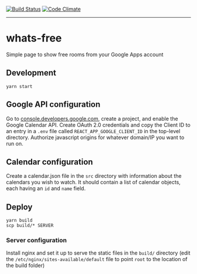 [![Build Status](https://travis-ci.org/dpca/whats-free.svg?branch=master)](https://travis-ci.org/dpca/whats-free)
[![Code Climate](https://codeclimate.com/github/dpca/whats-free/badges/gpa.svg)](https://codeclimate.com/github/dpca/whats-free)

* * *

# whats-free

Simple page to show free rooms from your Google Apps account

## Development

```
yarn start
```

## Google API configuration

Go to [console.developers.google.com](console.developers.google.com), create a
project, and enable the Google Calendar API. Create OAuth 2.0 credentials and
copy the Client ID to an entry in a `.env` file called
`REACT_APP_GOOGLE_CLIENT_ID` in the top-level directory. Authorize javascript
origins for whatever domain/IP you want to run on.

## Calendar configuration

Create a calendar.json file in the `src` directory with information about the
calendars you wish to watch. It should contain a list of calendar objects, each
having an `id` and `name` field.

## Deploy

```
yarn build
scp build/* SERVER
```

### Server configuration

Install nginx and set it up to serve the static files in the `build/`
directory (edit the `/etc/nginx/sites-available/default` file to point `root`
to the location of the build folder)
